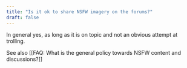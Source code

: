 ```yaml
---
title: "Is it ok to share NSFW imagery on the forums?"
draft: false
---
```


In general yes, as long as it is on topic and not an obvious attempt at trolling. 

See also [[FAQ: What is the general policy towards NSFW content and discussions?]]